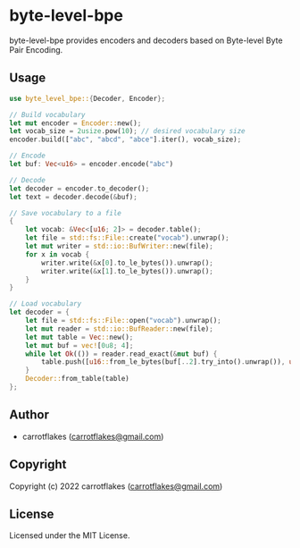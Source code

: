 # byte-level-bpe

byte-level-bpe provides encoders and decoders based on Byte-level Byte Pair Encoding.

## Usage

``` rust
use byte_level_bpe::{Decoder, Encoder};

// Build vocabulary
let mut encoder = Encoder::new();
let vocab_size = 2usize.pow(10); // desired vocabulary size
encoder.build(["abc", "abcd", "abce"].iter(), vocab_size);

// Encode
let buf: Vec<u16> = encoder.encode("abc")

// Decode
let decoder = encoder.to_decoder();
let text = decoder.decode(&buf);

// Save vocabulary to a file
{
    let vocab: &Vec<[u16; 2]> = decoder.table();
    let file = std::fs::File::create("vocab").unwrap();
    let mut writer = std::io::BufWriter::new(file);
    for x in vocab {
        writer.write(&x[0].to_le_bytes()).unwrap();
        writer.write(&x[1].to_le_bytes()).unwrap();
    }
}

// Load vocabulary
let decoder = {
    let file = std::fs::File::open("vocab").unwrap();
    let mut reader = std::io::BufReader::new(file);
    let mut table = Vec::new();
    let mut buf = vec![0u8; 4];
    while let Ok(()) = reader.read_exact(&mut buf) {
        table.push([u16::from_le_bytes(buf[..2].try_into().unwrap()), u16::from_le_bytes(buf[2..].try_into().unwrap())]);
    }
    Decoder::from_table(table)
};
```

## Author

* carrotflakes (carrotflakes@gmail.com)

## Copyright

Copyright (c) 2022 carrotflakes (carrotflakes@gmail.com)

## License

Licensed under the MIT License.
